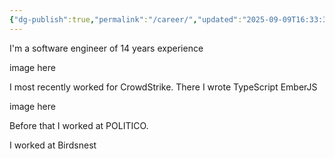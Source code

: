 ```yaml
---
{"dg-publish":true,"permalink":"/career/","updated":"2025-09-09T16:33:38.039-07:00"}
---
```


I'm a software engineer of 14 years experience

image here

I most recently worked for CrowdStrike. There I wrote TypeScript EmberJS

image here

Before that I worked at POLITICO. 

I worked at Birdsnest